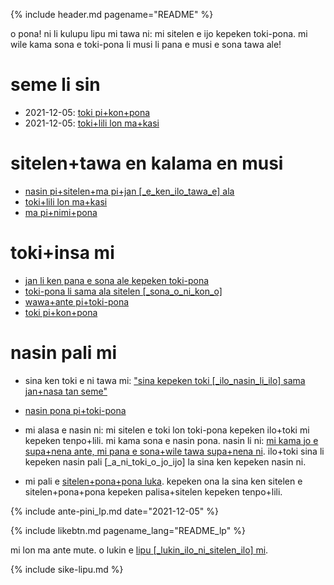 {% include header.md pagename="README" %}



<span class="lp">o pona! ni li kulupu lipu mi tawa ni: mi sitelen e ijo kepeken toki-pona. mi wile kama sona e toki-pona li musi li pana e musi e sona tawa ale!</span>

# <span class="lp">seme li sin</span>

- <span class="lp"><span class="lpdef">2021-12-05:</span> [toki pi+kon+pona](https://joelthomastr.github.io/tokipona/toki-pi-kon-pona_lp)</span>
- <span class="lp"><span class="lpdef">2021-12-05:</span> [toki+lili lon ma+kasi](https://joelthomastr.github.io/tokipona/toki-pi-kon-pona_lp)</span>

# <span class="lp">sitelen+tawa en kalama en musi</span>

- <span class="lp">[nasin pi+sitelen+ma pi+jan [_e_ken_ilo_tawa_e] ala](https://joelthomastr.github.io/tokipona/jan-ekite-ala_lp)</span>
- <span class="lp">[toki+lili lon ma+kasi](https://joelthomastr.github.io/tokipona/toki-pi-kon-pona_lp)</span>
- <span class="lp">[ma pi+nimi+pona](https://joelthomastr.github.io/tokipona/ma-pi-nimi-pona-1_lp)</span>


# <span class="lp">toki+insa mi</span>

- <span class="lp">[jan li ken pana e sona ale kepeken toki-pona](https://joelthomastr.github.io/tokipona/pana-sona-ale_lp)</span>
- <span class="lp">[toki-pona li sama ala sitelen [_sona_o_ni_kon_o]](https://joelthomastr.github.io/tokipona/sitelen-sonko_lp)</span>
- <span class="lp">[wawa+ante pi+toki-pona](https://joelthomastr.github.io/tokipona/wawa-pi-toki-pona_lp)</span>
- <span class="lp">[toki pi+kon+pona](https://joelthomastr.github.io/tokipona/toki-pi-kon-pona_lp)</span>

# <span class="lp">nasin pali mi</span>

- <span class="lp">sina ken toki e ni tawa mi:  ["sina kepeken toki [_ilo_nasin_li_ilo] sama jan+nasa tan seme"](https://joelthomastr.github.io/tokipona/kepeken-pi-toki-inli_lp)</span>

- <span class="lp">[nasin pona pi+toki-pona](https://joelthomastr.github.io/tokipona/nasin-pona-pi-toki-pona_lp)</span>

- <span class="lp">mi alasa e nasin ni: mi sitelen e toki lon toki-pona kepeken ilo+toki mi kepeken tenpo+lili. mi kama sona e nasin pona. nasin li ni: [mi kama jo e supa+nena ante, mi pana e sona+wile tawa supa+nena ni](https://www.reddit.com/r/tokipona/comments/r6nu43/efficient_keyboard_idea_the_video_shows_the_steps/). ilo+toki sina li kepeken nasin pali [_a_ni_toki_o_jo_ijo] la sina ken kepeken nasin ni.</span>

- <span class="lp">mi pali e [sitelen+pona+pona luka](https://joelthomastr.github.io/tokipona/sitelen-pona-pona-luka_lp). kepeken ona la sina ken sitelen e sitelen+pona+pona kepeken palisa+sitelen kepeken tenpo+lili.</span>

{% include ante-pini_lp.md date="2021-12-05" %}

{% include likebtn.md pagename_lang="README_lp" %}

<span class="lp">mi lon ma ante mute. o lukin e [lipu [_lukin_ilo_ni_sitelen_ilo] mi](https://linktr.ee/jantelakoman).</span>

{% include sike-lipu.md %}
